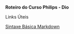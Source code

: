 **Roteiro do Curso Philips - Dio**

Links Úteis

[Sintaxe Básica Markdown](https://www.markdownguide.org/basic-syntax/)

